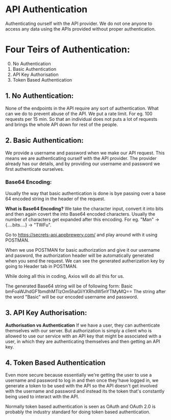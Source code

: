 # API Authentication 

Authenticating ourself with the API provider. 
We do not one anyone to access any data using the APIs provided without proper authentication. 

# Four Teirs of Authentication: 

0. No Authentication
1. Basic Authentication
2. API Key Authorisation
3. Token Based Authentication


## 1. No Authentication: 

None of the endpoints in the API require any sort of authentication. What can we do to prevent abuse of the API. We put a rate limit. For eg. 100 requests per 15 min. So that an individual does not puts a lot of requests and brings the whole API down for rest of the people. 

## 2. Basic Authentication: 

We provide a username and password when we make our API request. This means we are authenticating ourself with the API provider. The provider already has our details, and by providing our username and password we first authenticate ourselves. 

### Base64 Encoding: 
Usually the way that basic authentication is done is bye passing over a base 64 encoded string in the header of the request. 

**What is Base64 Encoding?**
We take the character input, convert it into bits and then again covert the into Base64 encoded characters. Usually the number of characters get expanded after this encoding. For eg. "Man" -> {....bits....} -> "TWFu". 

Go to https://secrets-api.appbrewery.com/ and play around with it using POSTMAN. 

When we use POSTMAN for basic authorization and give it our username and pasword, the authorization header will be automatically generated when you send the request. 
We can see the generated autherization key by going to Header tab in POSTMAN. 

While doing all this in coding, Axios will do all this for us. 

The generated Base64 string will be of following form: 
Basic bmFoaWJhdGF1bmdhMTIzOm5haGliYXRhdW5nYTMyMQ==
The string after the word "Basic" will be our encoded username and password. 


## 3. API Key Authorisation: 

**Authorisation vs Authentication**
If we have a user, they can authenticate themselves with our server. But authorization is simply a client who is allowed to use our service with an API key that might be associated with a user, in which they are authenticating themselves and then getting an API key. 


## 4. Token Based Authentication
Even more secure because essentially we're getting the user to use a username and password to log in and then once they'have logged in, we generate a token to be used with the API so the API doesn't get involved with the username and password and instead its the token that's constantly being used to interact with the API. 

Normally token based authentication is seen as OAuth and OAuth 2.0 is probably the industry standard for doing token based authentication. 

